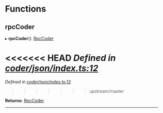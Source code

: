 

# Functions

<a id="rpccoder"></a>

##  rpcCoder

▸ **rpcCoder**(): [RpcCoder](_coder_json_types_d_.md#rpccoder)

<<<<<<< HEAD
*Defined in [coder/json/index.ts:12](https://github.com/chainx-org/chainx-api/blob/30f27c6/packages/api-provider/src/coder/json/index.ts#L12)*
=======
*Defined in [coder/json/index.ts:12](https://github.com/polkadot-js/api/blob/dfd2e70/packages/api-provider/src/coder/json/index.ts#L12)*
>>>>>>> upstream/master

**Returns:** [RpcCoder](_coder_json_types_d_.md#rpccoder)

___

